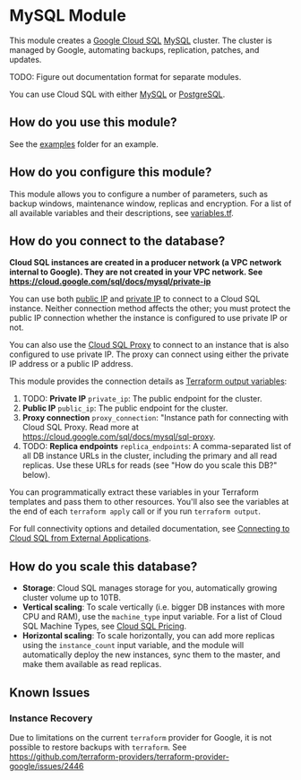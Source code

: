 # MySQL Module

This module creates a [Google Cloud SQL](https://cloud.google.com/sql/) [MySQL](https://cloud.google.com/sql/docs/mysql/) cluster. 
The cluster is managed by Google, automating backups, replication, patches, and updates. 

TODO: Figure out documentation format for separate modules.

You can use Cloud SQL with either [MySQL](https://cloud.google.com/sql/docs/mysql/) or [PostgreSQL](https://cloud.google.com/sql/docs/postgres/).

## How do you use this module?

See the [examples](/examples) folder for an example. 

## How do you configure this module?

This module allows you to configure a number of parameters, such as backup windows, maintenance window, replicas
and encryption. For a list of all available variables and their descriptions, see [variables.tf](./variables.tf).

## How do you connect to the database?

**Cloud SQL instances are created in a producer network (a VPC network internal to Google). They are not created in your VPC network. See https://cloud.google.com/sql/docs/mysql/private-ip**
 
You can use both [public IP](https://cloud.google.com/sql/docs/mysql/connect-admin-ip) and [private IP](https://cloud.google.com/sql/docs/mysql/private-ip) to connect to a Cloud SQL instance. 
Neither connection method affects the other; you must protect the public IP connection whether the instance is configured to use private IP or not.

You can also use the [Cloud SQL Proxy](https://cloud.google.com/sql/docs/mysql/connect-admin-proxy) to connect to an instance that is also configured to use private IP. The proxy can connect using either the private IP address or a public IP address.

This module provides the connection details as [Terraform output 
variables](https://www.terraform.io/intro/getting-started/outputs.html):


1. TODO: **Private IP** `private_ip`: The public endpoint for the cluster.
1. **Public IP** `public_ip`: The public endpoint for the cluster.
1. **Proxy connection** `proxy_connection`: "Instance path for connecting with Cloud SQL Proxy. Read more at https://cloud.google.com/sql/docs/mysql/sql-proxy.
1. TODO: **Replica endpoints** `replica_endpoints`: A comma-separated list of all DB instance URLs in the cluster, including the primary and all
   read replicas. Use these URLs for reads (see "How do you scale this DB?" below).



You can programmatically extract these variables in your Terraform templates and pass them to other resources. 
You'll also see the variables at the end of each `terraform apply` call or if you run `terraform output`.

For full connectivity options and detailed documentation, see [Connecting to Cloud SQL from External Applications](https://cloud.google.com/sql/docs/mysql/connect-external-app).

## How do you scale this database?

* **Storage**: Cloud SQL manages storage for you, automatically growing cluster volume up to 10TB.
* **Vertical scaling**: To scale vertically (i.e. bigger DB instances with more CPU and RAM), use the `machine_type` 
  input variable. For a list of Cloud SQL Machine Types, see [Cloud SQL Pricing](https://cloud.google.com/sql/pricing#2nd-gen-pricing).
* **Horizontal scaling**: To scale horizontally, you can add more replicas using the `instance_count` input variable, 
  and the module will automatically deploy the new instances, sync them to the master, and make them available as read 
  replicas.

## Known Issues

### Instance Recovery

Due to limitations on the current `terraform` provider for Google, it is not possible to restore backups with `terraform`. 
See https://github.com/terraform-providers/terraform-provider-google/issues/2446


